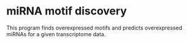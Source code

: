 # miRNA motif discovery
This program finds overexpressed motifs and predicts overexpressed miRNAs for a given transcriptome data.
